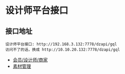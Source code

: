 # 设计师平台接口

## 接口地址

```angular2html
设计师平台接口: http://192.168.3.132:7778/dzapi/gql
访问不了的话，换成 http://10.10.20.132:7778/dzapi/gql

```

* [会员/设计师/商家](dz_api/mrm.md)
* [素材管理](dz_api/irm.md)
